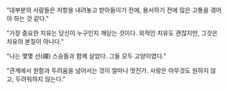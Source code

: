 "대부분의 사람들은 저항을 내려놓고 받아들이기 전에, 용서하기 전에 많은 고통을 겪어야 하는 것 같다."

"가장 중요한 치유는 당신이 누구인지 깨닫는 것이다. 외적인 치유도 괜찮지만, 그것은 치유의 본질이 아니다."

"나는 몇몇 선(禪) 스승들과 함께 살았다. 그들 모두 고양이였다."

"관계에서 원함과 두려움을 넘어서는 것이 얼마나 멋진가. 사랑은 아무것도 원하지 않고, 두려워하지 않는다."